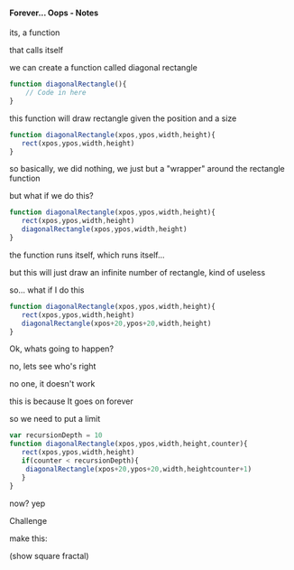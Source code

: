 #### Forever... Oops - Notes

its, a function

that calls itself

we can create a function called diagonal rectangle

```js
function diagonalRectangle(){
    // Code in here
}
```

this function will draw rectangle given the position and a size

```js
function diagonalRectangle(xpos,ypos,width,height){
   rect(xpos,ypos,width,height)
}
```

so basically, we did nothing, we just but a "wrapper" around the rectangle function

but what if we do this?

```js
function diagonalRectangle(xpos,ypos,width,height){
   rect(xpos,ypos,width,height)
   diagonalRectangle(xpos,ypos,width,height)
}
```

the function runs itself, which runs itself...

but this will just draw an infinite number of rectangle, kind of useless

so... what if I do this

```js
function diagonalRectangle(xpos,ypos,width,height){
   rect(xpos,ypos,width,height)
   diagonalRectangle(xpos+20,ypos+20,width,height)
}
```

Ok, whats going to happen?

no, lets see who's right

no one, it doesn't work

this is because It goes on forever

so we need to put a limit

```js
var recursionDepth = 10
function diagonalRectangle(xpos,ypos,width,height,counter){
   rect(xpos,ypos,width,height)
   if(counter < recursionDepth){
   	diagonalRectangle(xpos+20,ypos+20,width,heightcounter+1)
   }
}
```

now? yep



Challenge

make this:

(show square fractal)